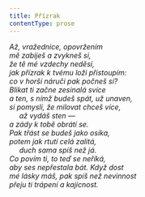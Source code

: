 ```yaml
---
title: Přízrak
contentType: prose
---
```


_Až, vražednice, opovržením  
mě zabiješ a zvykneš si,  
že tě mé vzdechy neděsí,  
jak přízrak k tvému loži přistoupím:  
co v horší náruči pak počneš si?  
Blikat ti začne zesinalá svíce  
a ten, s nímž budeš spát, už unaven,  
si pomyslí, že milovat chceš více,  
     až vydáš sten —  
a zády k tobě obrátí se.  
Pak třást se budeš jako osika,  
potem jak rtutí celá zalitá,  
     duch sama spíš než já.  
Co povím ti, to teď se neříká,  
aby ses nepřestala bát. Když dost  
mé lásky máš, pak spíš než nevinnost  
přeju ti trápení a kajícnost._
